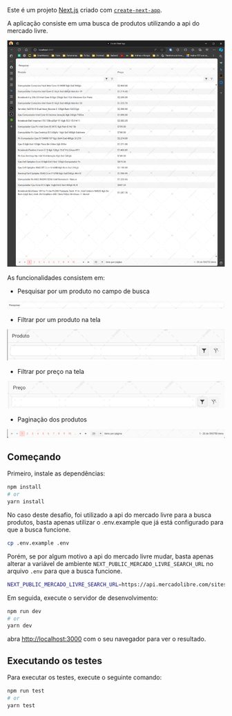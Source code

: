 Este é um projeto [Next.js](https://nextjs.org/) criado com  [`create-next-app`](https://github.com/vercel/next.js/tree/canary/packages/create-next-app).

A aplicação consiste em uma busca de produtos utilizando a api do mercado livre.

![img.png](.github/images/app.png)

As funcionalidades consistem em:
- Pesquisar por um produto no campo de busca

![img.png](.github/images/search.png)

- Filtrar por um produto na tela

![img.png](.github/images/filter-by-product.png)

- Filtrar por preço na tela

![img.png](.github/images/filter-by-price.png)

- Paginação dos produtos

![img.png](.github/images/pagination.png)

## Começando

Primeiro, instale as dependências:

```bash
npm install
# or
yarn install
```

No caso deste desafio, foi utilizado a api do mercado livre para a busca produtos, basta apenas utilizar o .env.example que já está configurado para que a busca funcione.

```bash
cp .env.example .env
```

Porém, se por algum motivo a api do mercado livre mudar, basta apenas alterar a variável de ambiente `NEXT_PUBLIC_MERCADO_LIVRE_SEARCH_URL` no arquivo `.env` para que a busca funcione.

```bash
NEXT_PUBLIC_MERCADO_LIVRE_SEARCH_URL=https://api.mercadolibre.com/sites/MLB/search
```

Em seguida, execute o servidor de desenvolvimento:

```bash
npm run dev
# or
yarn dev
```

abra [http://localhost:3000](http://localhost:3000) com o seu navegador para ver o resultado.

## Executando os testes

Para executar os testes, execute o seguinte comando:

```bash
npm run test
# or
yarn test
```
